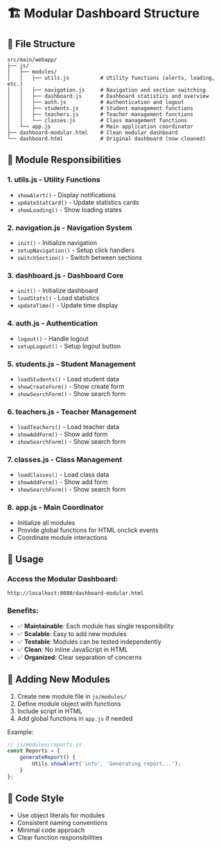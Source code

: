 # 🏗️ Modular Dashboard Structure

## 📁 File Structure

```
src/main/webapp/
├── js/
│   ├── modules/
│   │   ├── utils.js          # Utility functions (alerts, loading, etc.)
│   │   ├── navigation.js     # Navigation and section switching
│   │   ├── dashboard.js      # Dashboard statistics and overview
│   │   ├── auth.js           # Authentication and logout
│   │   ├── students.js       # Student management functions
│   │   ├── teachers.js       # Teacher management functions
│   │   └── classes.js        # Class management functions
│   └── app.js                # Main application coordinator
├── dashboard-modular.html    # Clean modular dashboard
└── dashboard.html            # Original dashboard (now cleaned)
```

## 🔧 Module Responsibilities

### 1. **utils.js** - Utility Functions
- `showAlert()` - Display notifications
- `updateStatCard()` - Update statistics cards
- `showLoading()` - Show loading states

### 2. **navigation.js** - Navigation System
- `init()` - Initialize navigation
- `setupNavigation()` - Setup click handlers
- `switchSection()` - Switch between sections

### 3. **dashboard.js** - Dashboard Core
- `init()` - Initialize dashboard
- `loadStats()` - Load statistics
- `updateTime()` - Update time display

### 4. **auth.js** - Authentication
- `logout()` - Handle logout
- `setupLogout()` - Setup logout button

### 5. **students.js** - Student Management
- `loadStudents()` - Load student data
- `showCreateForm()` - Show create form
- `showSearchForm()` - Show search form

### 6. **teachers.js** - Teacher Management
- `loadTeachers()` - Load teacher data
- `showAddForm()` - Show add form
- `showSearchForm()` - Show search form

### 7. **classes.js** - Class Management
- `loadClasses()` - Load class data
- `showAddForm()` - Show add form
- `showSearchForm()` - Show search form

### 8. **app.js** - Main Coordinator
- Initialize all modules
- Provide global functions for HTML onclick events
- Coordinate module interactions

## 🚀 Usage

### Access the Modular Dashboard:
```
http://localhost:8080/dashboard-modular.html
```

### Benefits:
- ✅ **Maintainable**: Each module has single responsibility
- ✅ **Scalable**: Easy to add new modules
- ✅ **Testable**: Modules can be tested independently
- ✅ **Clean**: No inline JavaScript in HTML
- ✅ **Organized**: Clear separation of concerns

## 🔄 Adding New Modules

1. Create new module file in `js/modules/`
2. Define module object with functions
3. Include script in HTML
4. Add global functions in `app.js` if needed

Example:
```javascript
// js/modules/reports.js
const Reports = {
    generateReport() {
        Utils.showAlert('info', 'Generating report...');
    }
};
```

## 📝 Code Style

- Use object literals for modules
- Consistent naming conventions
- Minimal code approach
- Clear function responsibilities